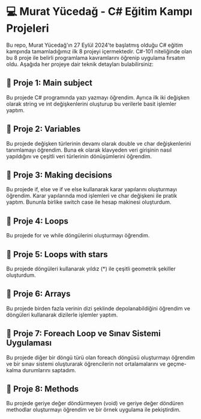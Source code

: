 # 💻 Murat Yücedağ - C# Eğitim Kampı Projeleri
Bu repo, Murat Yücedağ'ın 27 Eylül 2024'te başlatmış olduğu C# eğitim kampında tamamladığımız ilk 8 projeyi içermektedir. C#-101 niteliğinde olan bu 8 proje ile belirli programlama kavramlarını öğrenip uygulama fırsatım oldu. Aşağıda her projeye dair teknik detayları bulabilirsiniz:

## 🚩 Proje 1: Main subject
Bu projede C# programında yazı yazmayı öğrendim. Ayrıca ilk iki değişken olarak string ve int değişkenlerini oluşturup bu verilerle basit işlemler yaptım.

## 🚩 Proje 2: Variables
Bu projede değişken türlerinin devamı olarak double ve char değişkenlerini tanımlamayı öğrendim. Buna ek olarak klavyeden veri girişinin nasıl yapıldığını ve çeşitli veri türlerinin dönüşümlerini öğrendim.

## 🚩 Proje 3: Making decisions
Bu projede if, else ve if ve else kullanarak karar yapılarını oluşturmayı öğrendim. Karar yapılarında mod işlemleri ve char değişkeni ile pratik yaptım. Bununla birlike switch case ile hesap makinesi oluşturdum.

## 🚩 Proje 4: Loops
Bu projede for ve while döngülerini oluşturmayı öğrendim.

## 🚩 Proje 5: Loops with stars
Bu projede döngüleri kullanarak yıldız (*) ile çeşitli geometrik şekiller oluşturdum.

## 🚩 Proje 6: Arrays
Bu projede birden fazla verinin dizi şeklinde depolanabildiğini öğrendim ve döngüleri kullanarak dizilerle işlemler yaptım.

## 🚩 Proje 7: Foreach Loop ve Sınav Sistemi Uygulaması
Bu projede diğer bir döngü türü olan foreach döngüsü oluşturmayı öğrendim ve bir sınav sistemi oluşturarak öğrencilerin not ortalamalarını ve geçme-kalma durumlarını saptadım.

## 🚩 Proje 8: Methods
Bu projede geriye değer döndürmeyen (void) ve geriye değer döndüren methodlar oluşturmayı öğrendim ve bir örnek uygulama ile pekiştirdim.
